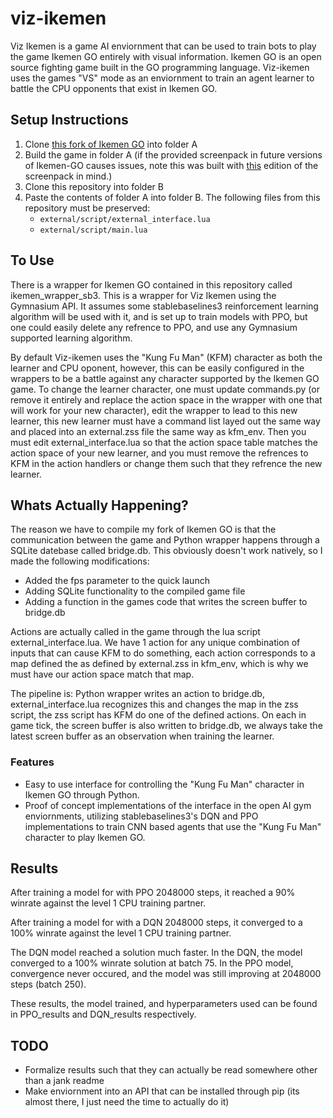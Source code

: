 # viz-ikemen

Viz Ikemen is a game AI enviornment that can be used to train bots to play the game Ikemen GO entirely with visual information. Ikemen GO is an open source fighting game built in the GO programming language. Viz-ikemen uses the games "VS" mode as an enviornment to train an agent learner to battle the CPU opponents that exist in Ikemen GO.

## Setup Instructions

1. Clone [this fork of Ikemen GO](https://github.com/JohnAsaro/Ikemen-GO) into folder A
2. Build the game in folder A (if the provided screenpack in future versions of Ikemen-GO causes issues, note this was built with [this](https://github.com/ikemen-engine/Ikemen_GO-Elecbyte-Screenpack/tree/f5d97fcd33f452b8cfd40f8981a1c15b5478cda2) edition of the screenpack in mind.)
3. Clone this repository into folder B
4. Paste the contents of folder A into folder B. The following files from this repository must be preserved:
   - `external/script/external_interface.lua`
   - `external/script/main.lua`

## To Use

There is a wrapper for Ikemen GO contained in this repository called ikemen_wrapper_sb3. This is a wrapper for Viz Ikemen using the Gymnasium API. 
It assumes some stablebaselines3 reinforcement learning algorithm will be used with it, and is set up to train models with PPO, but one could easily delete 
any refrence to PPO, and use any Gymnasium supported learning algorithm. 

By default Viz-ikemen uses the "Kung Fu Man" (KFM) character as both the learner and CPU oponent, however, this can be easily configured in the wrappers to be a battle against any character supported by the Ikemen GO game. To change the learner character, one must update commands.py (or remove it entirely and replace the action space in the wrapper with one that will work for your new character), edit the wrapper to lead to this new learner, this new learner must have a command list layed out the same way and placed into an external.zss file the same way as kfm_env. Then you must edit external_interface.lua so that the action space table matches the action space of your new learner, and you must remove the refrences to KFM in the action handlers or change them such that they refrence the new learner.

## Whats Actually Happening?

The reason we have to compile my fork of Ikemen GO is that the communication between the game and Python wrapper happens through a SQLite datebase called bridge.db. This obviously doesn't work natively, so I made the following modifications:
   - Added the fps parameter to the quick launch 
   - Adding SQLite functionality to the compiled game file
   - Adding a function in the games code that writes the screen buffer to bridge.db

Actions are actually called in the game through the lua script external_interface.lua. We have 1 action for any unique combination of inputs that can cause KFM to do something, each action corresponds to a map defined the as defined by external.zss in kfm_env, which is why we must have our action space match that map. 

The pipeline is: Python wrapper writes an action to bridge.db, external_interface.lua recognizes this and changes the map in the zss script, the zss script has KFM do one of the defined actions. On each in game tick, the screen buffer is also written to bridge.db, we always take the latest screen buffer as an observation when training the learner.

### Features

- Easy to use interface for controlling the "Kung Fu Man" character in Ikemen GO through Python. 
- Proof of concept implementations of the interface in the open AI gym enviornments, utilizing stablebaselines3's DQN and PPO implementations to train CNN based agents that use the "Kung Fu Man" character to play Ikemen GO. 

## Results

After training a model for with PPO 2048000 steps, it reached a 90% winrate against the level 1 CPU training partner. 

After training a model for with a DQN 2048000 steps, it converged to a 100% winrate against the level 1 CPU training partner. 

The DQN model reached a solution much faster. In the DQN, the model converged to a 100% winrate solution at batch 75. In the PPO model, convergence never occured, and the model was still improving at 2048000 steps (batch 250). 

These results, the model trained, and hyperparameters used can be found in PPO_results and DQN_results respectively.

## TODO

- Formalize results such that they can actually be read somewhere other than a jank readme
- Make enviornment into an API that can be installed through pip (its almost there, I just need the time to actually do it)